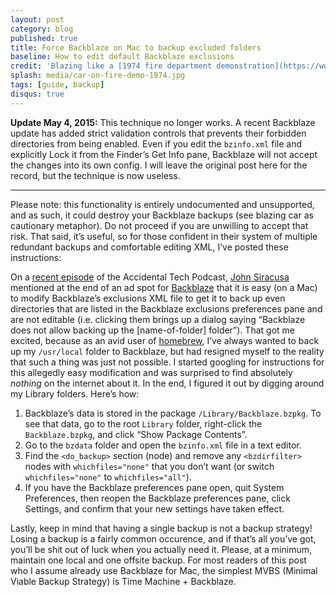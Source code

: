 ```yaml
---
layout: post
category: blog
published: true
title: Force Backblaze on Mac to backup excluded folders
baseline: How to edit default Backblaze exclusions
credit: 'Blazing like a [1974 fire department demonstration](https://www.flickr.com/photos/usnationalarchives/4271777745)'
splash: media/car-on-fire-demo-1974.jpg
tags: [guide, backup]
disqus: true
---
```


**Update May 4, 2015:** This technique no longer works. A recent Backblaze update has added strict validation controls that prevents their forbidden directories from being enabled. Even if you edit the `bzinfo.xml` file and explicitly Lock it from the Finder’s Get Info pane, Backblaze will not accept the changes into its own config. I will leave the original post here for the record, but the technique is now useless.

---

Please note: this functionality is entirely undoc&shy;umen&shy;ted and unsup&shy;ported, and as such, it could dest&shy;roy your Back&shy;blaze back&shy;ups (see blaz&shy;ing car as cau&shy;tion&shy;ary meta&shy;phor). Do not proceed if you are unwilling to accept that risk. That said, it’s useful, so for those confident in their system of multiple redundant backups and comfortable editing XML, I’ve posted these instructions:

On a [recent episode][atp-episode] of the Accidental Tech Podcast, [John Siracusa][] mentioned at the end of an ad spot for [Backblaze][] that it is easy (on a Mac) to modify Backblaze’s exclusions XML file to get it to back up even directories that are listed in the Backblaze exclusions preferences pane and are not editable (i.e. clicking them brings up a dialog saying “Backblaze does not allow backing up the [name-of-folder] folder”). That got me excited, because as an avid user of [homebrew][], I’ve always wanted to back up my `/usr/local` folder to Backblaze, but had resigned myself to the reality that such a thing was just not possible. I started googling for instructions for this allegedly easy modification and was surprised to find absolutely _nothing_ on the internet about it. In the end, I figured it out by digging around my Library folders. Here’s how:

1. Backblaze’s data is stored in the package `/Library/Backblaze.bzpkg`. To see that data, go to the root `Library` folder, right-click the `Backblaze.bzpkg`, and click “Show Package Contents”.
2. Go to the `bzdata` folder and open the `bzinfo.xml` file in a text editor.
3. Find the `<do_backup>` section (node) and remove any `<bzdirfilter>` nodes with `whichfiles="none"` that you don’t want (or switch `whichfiles="none"` to `whichfiles="all"`).
4. If you have the Backblaze preferences pane open, quit System Preferences, then reopen the Backblaze preferences pane, click Settings, and confirm that your new settings have taken effect.

Lastly, keep in mind that having a single backup is not a backup strategy! Losing a backup is a fairly common occurence, and if that’s all you’ve got, you’ll be shit out of luck when you actually need it. Please, at a minimum, maintain one local and one offsite backup. For most readers of this post who I assume already use Backblaze for Mac, the simplest MVBS (Minimal Viable Backup Strategy) is Time Machine + Backblaze.

[atp-episode]: http://atp.fm/episodes/97
[John Siracusa]: http://hypercritical.co/about/
[Backblaze]: https://www.backblaze.com/atp
[homebrew]: http://brew.sh/
